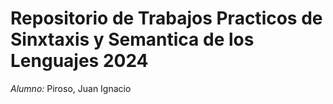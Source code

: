 # Repositorio de Trabajos Practicos de Sinxtaxis y Semantica de los Lenguajes 2024

_Alumno:_ Piroso, Juan Ignacio
